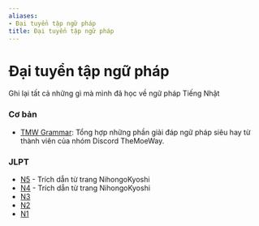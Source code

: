 ```yaml
---
aliases:
- Đại tuyển tập ngữ pháp
title: Đại tuyển tập ngữ pháp
---
```

# Đại tuyển tập ngữ pháp

Ghi lại tất cả những gì mà mình đã học về ngữ pháp Tiếng Nhật

### Cơ bản
- [TMW Grammar](TMW%20Grammar.md): Tổng hợp những phần giải đáp ngữ pháp siêu hay từ thành viên của nhóm Discord TheMoeWay.


### JLPT
- [N5](N5.md) - Trích dẫn từ trang NihongoKyoshi
- [N4](N4.md) - Trích dẫn từ trang NihongoKyoshi
- [N3](N3.md)
- [N2](N2.md)
- [N1](N1.md)